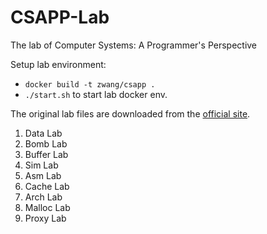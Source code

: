 # CSAPP-Lab

The lab of Computer Systems: A Programmer's Perspective

Setup lab environment:

- `docker build -t zwang/csapp .`
- `./start.sh` to start lab docker env.

The original lab files are downloaded from the [official site](http://csapp.cs.cmu.edu).

1. Data Lab
2. Bomb Lab
3. Buffer Lab
4. Sim Lab
5. Asm Lab
6. Cache Lab
7. Arch Lab
8. Malloc Lab
9. Proxy Lab
